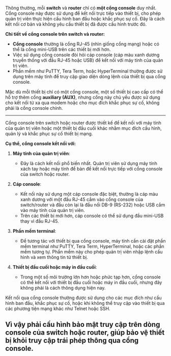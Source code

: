 Thông thường, mỗi **switch** và **router** chỉ có **một cổng console** duy nhất. Cổng console này được sử dụng để kết nối trực tiếp vào thiết bị, cho phép quản trị viên thực hiện cấu hình ban đầu hoặc khắc phục sự cố. Đây là cách kết nối cơ bản và không yêu cầu thiết bị đã được cấu hình trước đó.

**Chi tiết về cổng console trên switch và router:**

- **Cổng console** thường là cổng RJ-45 (nhìn giống cổng mạng) hoặc có thể là cổng mini-USB trên các thiết bị mới hơn.
- Việc sử dụng cổng console đòi hỏi cáp console (cáp màu xanh dương truyền thống với đầu RJ-45 hoặc USB) để kết nối với máy tính của quản trị viên.
- Phần mềm như PuTTY, Tera Term, hoặc HyperTerminal thường được sử dụng trên máy tính để truy cập giao diện dòng lệnh của thiết bị qua cổng console.

Mặc dù mỗi thiết bị chỉ có một cổng console, một số thiết bị cao cấp có thể hỗ trợ thêm cổng **auxiliary (AUX)**, nhưng cổng này chủ yếu được sử dụng cho kết nối từ xa qua modem hoặc cho mục đích khắc phục sự cố, không phải là cổng console chính.

---
Cổng console trên switch hoặc router được thiết kế để kết nối với máy tính của quản trị viên hoặc một thiết bị đầu cuối khác nhằm mục đích cấu hình, quản lý và khắc phục sự cố thiết bị mạng. 

**Cụ thể, cổng console kết nối với:**

1. **Máy tính của quản trị viên**:
   - Đây là cách kết nối phổ biến nhất. Quản trị viên sử dụng máy tính xách tay hoặc máy tính để bàn để kết nối trực tiếp với cổng console của switch hoặc router.
   
2. **Cáp console**:
   - Kết nối này sử dụng một cáp console đặc biệt, thường là cáp màu xanh dương với một đầu RJ-45 cắm vào cổng console của switch/router và đầu còn lại là đầu nối DB-9 (RS-232) hoặc USB cắm vào máy tính của quản trị viên.
   - Trên các thiết bị mới hơn, cáp console có thể sử dụng đầu mini-USB thay vì đầu RJ-45.

3. **Phần mềm terminal**:
   - Để tương tác với thiết bị qua cổng console, máy tính cần cài đặt phần mềm terminal như PuTTY, Tera Term, HyperTerminal, hoặc các phần mềm tương tự. Phần mềm này cho phép quản trị viên nhập lệnh cấu hình và xem thông tin từ thiết bị.

4. **Thiết bị đầu cuối hoặc máy in đầu cuối**:
   - Trong một số môi trường lớn hơn hoặc phức tạp hơn, cổng console có thể kết nối với thiết bị đầu cuối hoặc máy in đầu cuối, nhưng đây không phải là cách thông dụng hiện nay.

Kết nối qua cổng console thường được sử dụng cho các mục đích như cấu hình ban đầu, khắc phục sự cố, hoặc khi không thể truy cập vào thiết bị qua các phương tiện mạng khác như Telnet hoặc SSH.  

Vì vậy phải cấu hình bảo mật truy cập trên dòng console của switch hoặc router, giúp bảo vệ thiết bị khỏi truy cập trái phép thông qua cổng console.
---
